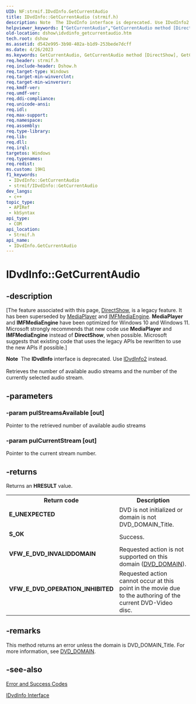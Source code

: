 ```yaml
---
UID: NF:strmif.IDvdInfo.GetCurrentAudio
title: IDvdInfo::GetCurrentAudio (strmif.h)
description: Note  The IDvdInfo interface is deprecated. Use IDvdInfo2 instead. Retrieves the number of available audio streams and the number of the currently selected audio stream.
helpviewer_keywords: ["GetCurrentAudio","GetCurrentAudio method [DirectShow]","GetCurrentAudio method [DirectShow]","IDvdInfo interface","IDvdInfo interface [DirectShow]","GetCurrentAudio method","IDvdInfo.GetCurrentAudio","IDvdInfo::GetCurrentAudio","IDvdInfoGetCurrentAudio","dshow.idvdinfo_getcurrentaudio","strmif/IDvdInfo::GetCurrentAudio"]
old-location: dshow\idvdinfo_getcurrentaudio.htm
tech.root: dshow
ms.assetid: d542e995-3b98-402a-b1d9-253bede7dcff
ms.date: 4/26/2023
ms.keywords: GetCurrentAudio, GetCurrentAudio method [DirectShow], GetCurrentAudio method [DirectShow],IDvdInfo interface, IDvdInfo interface [DirectShow],GetCurrentAudio method, IDvdInfo.GetCurrentAudio, IDvdInfo::GetCurrentAudio, IDvdInfoGetCurrentAudio, dshow.idvdinfo_getcurrentaudio, strmif/IDvdInfo::GetCurrentAudio
req.header: strmif.h
req.include-header: Dshow.h
req.target-type: Windows
req.target-min-winverclnt: 
req.target-min-winversvr: 
req.kmdf-ver: 
req.umdf-ver: 
req.ddi-compliance: 
req.unicode-ansi: 
req.idl: 
req.max-support: 
req.namespace: 
req.assembly: 
req.type-library: 
req.lib: 
req.dll: 
req.irql: 
targetos: Windows
req.typenames: 
req.redist: 
ms.custom: 19H1
f1_keywords:
 - IDvdInfo::GetCurrentAudio
 - strmif/IDvdInfo::GetCurrentAudio
dev_langs:
 - c++
topic_type:
 - APIRef
 - kbSyntax
api_type:
 - COM
api_location:
 - Strmif.h
api_name:
 - IDvdInfo.GetCurrentAudio
---
```


# IDvdInfo::GetCurrentAudio


## -description

\[The feature associated with this page, [DirectShow](/windows/win32/directshow/directshow), is a legacy feature. It has been superseded by [MediaPlayer](/uwp/api/Windows.Media.Playback.MediaPlayer) and [IMFMediaEngine](/windows/win32/api/mfmediaengine/nn-mfmediaengine-imfmediaengine). **MediaPlayer** and **IMFMediaEngine** have been optimized for Windows 10 and Windows 11. Microsoft strongly recommends that new code use **MediaPlayer** and **IMFMediaEngine** instead of **DirectShow**, when possible. Microsoft suggests that existing code that uses the legacy APIs be rewritten to use the new APIs if possible.\]

<div class="alert"><b>Note</b>  The <b>IDvdInfo</b> interface is deprecated. Use <a href="/windows/desktop/api/strmif/nn-strmif-idvdinfo2">IDvdInfo2</a> instead.</div>
<div> </div>
Retrieves the number of available audio streams and the number of the currently selected audio stream.

## -parameters

### -param pulStreamsAvailable [out]

Pointer to the retrieved number of available audio streams

### -param pulCurrentStream [out]

Pointer to the current stream number.

## -returns

Returns an <b>HRESULT</b> value.

<table>
<tr>
<th>Return code</th>
<th>Description</th>
</tr>
<tr>
<td width="40%">
<dl>
<dt><b>E_UNEXPECTED</b></dt>
</dl>
</td>
<td width="60%">
DVD is not initialized or domain is not DVD_DOMAIN_Title.

</td>
</tr>
<tr>
<td width="40%">
<dl>
<dt><b>S_OK</b></dt>
</dl>
</td>
<td width="60%">
Success.

</td>
</tr>
<tr>
<td width="40%">
<dl>
<dt><b>VFW_E_DVD_INVALIDDOMAIN</b></dt>
</dl>
</td>
<td width="60%">
Requested action is not supported on this domain (<a href="/windows/desktop/api/strmif/ne-strmif-dvd_domain">DVD_DOMAIN</a>).

</td>
</tr>
<tr>
<td width="40%">
<dl>
<dt><b>VFW_E_DVD_OPERATION_INHIBITED</b></dt>
</dl>
</td>
<td width="60%">
Requested action cannot occur at this point in the movie due to the authoring of the current DVD-Video disc.

</td>
</tr>
</table>

## -remarks

This method returns an error unless the domain is DVD_DOMAIN_Title. For more information, see <a href="/windows/desktop/api/strmif/ne-strmif-dvd_domain">DVD_DOMAIN</a>.

## -see-also

<a href="/windows/desktop/DirectShow/error-and-success-codes">Error and Success Codes</a>



<a href="/windows/desktop/api/strmif/nn-strmif-idvdinfo">IDvdInfo Interface</a>